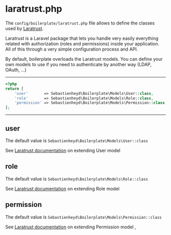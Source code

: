 # laratrust.php

The `config/boilerplate/laratrust.php` file allows to define the classes used by [Laratrust](https://laratrust.santigarcor.me/).

Laratrust is a Laravel package that lets you handle very easily everything related with authorization (roles and 
permissions) inside your application. All of this through a very simple configuration process and API.

By default, boilerplate overloads the Laratrust models. You can define your own models to use if you need to authenticate by another way (LDAP, OAuth, ...)

---

```php
<?php
return [
    'user'       => Sebastienheyd\Boilerplate\Models\User::class,
    'role'       => Sebastienheyd\Boilerplate\Models\Role::class,
    'permission' => Sebastienheyd\Boilerplate\Models\Permission::class,
];
```

---

## user

The default value is `Sebastienheyd\Boilerplate\Models\User::class` 

See [Laratrust documentation](https://laratrust.santigarcor.me/docs/5.2/configuration/models/user.html) on extending 
User model 

## role

The default value is `Sebastienheyd\Boilerplate\Models\Role::class` 

See [Laratrust documentation](https://laratrust.santigarcor.me/docs/5.2/configuration/models/role.html) on extending 
Role model 

## permission

The default value is `Sebastienheyd\Boilerplate\Models\Permission::class` 

See [Laratrust documentation](https://laratrust.santigarcor.me/docs/5.2/configuration/models/permission.html) on extending 
Permission model ,
